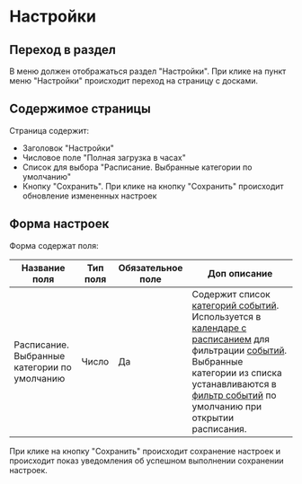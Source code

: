 # Настройки

## Переход в раздел

В меню должен отображаться раздел "Настройки".
При клике на пункт меню "Настройки" происходит переход на страницу с досками.

## Содержимое страницы

Страница содержит:

- Заголовок "Настройки"
- Числовое поле "Полная загрузка в часах"
- Список для выбора "Расписание. Выбранные категории по умолчанию"
- Кнопку "Сохранить". При клике на кнопку "Сохранить" происходит обновление измененных настроек

## Форма настроек

Форма содержат поля:

| Название поля                                | Тип поля | Обязательное поле | Доп описание                                                                                                                                                                                                                                                                                                                             |
| -------------------------------------------- | -------- | ----------------- | ---------------------------------------------------------------------------------------------------------------------------------------------------------------------------------------------------------------------------------------------------------------------------------------------------------------------------------------- |
| Расписание. Выбранные категории по умолчанию | Число    | Да                | Содержит список [категорий событий](/docs/event-category.html). Используется в [календаре с расписанием](/docs/event-calendar.html) для фильтрации [событий](/docs/event.html). Выбранные категории из списка устанавливаются в [фильтр событий](/docs/event-calendar.html#filters-event-calendar) по умолчанию при открытии расписания. |

При клике на кнопку "Сохранить" происходит сохранение настроек и происходит показ уведомления об успешном выполнении сохранении настроек.

